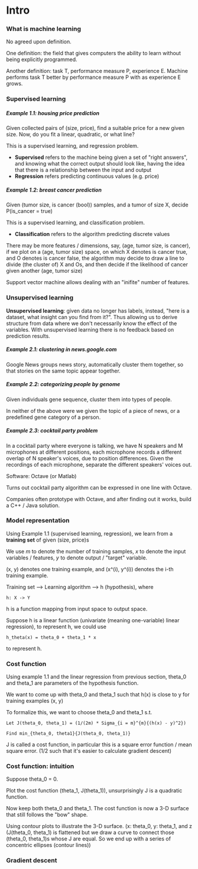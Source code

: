 # Intro

### What is machine learning

No agreed upon definition.

One definition: the field that gives computers the ability to learn without being explicitly programmed.

Another definition: task T, performance measure P, experience E.
Machine performs task T better by performance measure P with as experience E grows.

### Supervised learning

##### Example 1.1: housing price prediction
Given collected pairs of (size, price), find a suitable price for a new given size.
Now, do you fit a linear, quadratic, or what line?

This is a supervised learning, and regression problem.
* **Supervised** refers to the machine being given a set of "right answers", and knowing what the correct output should look like, having the idea that there is a relationship between the input and output
* **Regression** refers predicting continuous values (e.g. price)

##### Example 1.2: breast cancer prediction
Given (tumor size, is cancer (bool)) samples, and a tumor of size X, decide P(is\_cancer = true)

This is a supervised learning, and classification problem.
* **Classification** refers to the algorithm predicting discrete values

There may be more features / dimensions, say, (age, tumor size, is cancer), if we plot on a (age, tumor size) space, on which X denotes is cancer true, and O denotes is cancer false, the algorithm may decide to draw a line to divide (the cluster of) X and Os, and then decide if the likelihood of cancer given another (age, tumor size)

Support vector machine allows dealing with an "inifite" number of features.

### Unsupervised learning

**Unsupervised learning**: given data no longer has labels, instead, "here is a dataset, what insight can you find from it?".
Thus allowing us to derive structure from data where we don't necessarily know the effect of the variables.
With unsupervised learning there is no feedback based on prediction results.

##### Example 2.1: clustering in news.google.com
Google News groups news story, automatically cluster them together, so that stories on the same topic appear together.

##### Example 2.2: categorizing people by genome
Given individuals gene sequence, cluster them into types of people.

In neither of the above were we given the topic of a piece of news, or a predefined gene category of a person.

##### Example 2.3: cocktail party problem
In a cocktail party where everyone is talking, we have N speakers and M microphones at different positions, each microphone records a different overlap of N speaker's voices, due to position differences.
Given the recordings of each microphone, separate the different speakers' voices out.

Software: Octave (or Matlab)

Turns out cocktail party algorithm can be expressed in one line with Octave.

Companies often prototype with Octave, and after finding out it works, build a C++ / Java solution.

### Model representation

Using Example 1.1 (supervised learning, regression), we learn from a **training set** of given (size, price)s

We use _m_ to denote the number of training samples, _x_ to denote the input variables / features, _y_ to denote output / "target" variable.

(x, y) denotes one training example, and (x^(i), y^(i)) denotes the i-th training example.

Training set --> Learning algorithm --> h (hypothesis), where
```
h: X -> Y
```
h is a function mapping from input space to output space.

Suppose h is a linear function (univariate (meaning one-variable) linear regression), to represent h, we could use
```
h_theta(x) = theta_0 + theta_1 * x
```
to represent h.

### Cost function

Using example 1.1 and the linear regression from previous section, theta\_0 and theta\_1 are parameters of the hypothesis function.

We want to come up with theta\_0 and theta\_1 such that h(x) is close to y for training examples (x, y)

To formalize this, we want to choose theta\_0 and theta\_1 s.t. 
```
Let J(theta_0, theta_1) = (1/(2m) * Sigma_{i = m}^{m}{(h(x) - y)^2})

Find min_{theta_0, theta1}{J(theta_0, theta_1)}
```
J is called a cost function, in particular this is a square error function / mean square error. (1/2 such that it's easier to calculate gradient descent)

### Cost function: intuition

Suppose theta\_0 = 0.

Plot the cost function (theta\_1, J(theta\_1)), unsurprisingly J is a quadratic function.

Now keep both theta\_0 and theta\_1. The cost function is now a 3-D surface that still follows the "bow" shape.

Using contour plots to illustrate the 3-D surface.
(x: theta\_0, y: theta\_1, and z (J(theta\_0, theta\_1) is flattened but we draw a curve to connect those (theta\_0, theta\_1)s whose J are equal. So we end up with a series of concentric ellipses (contour lines))

### Gradient descent


